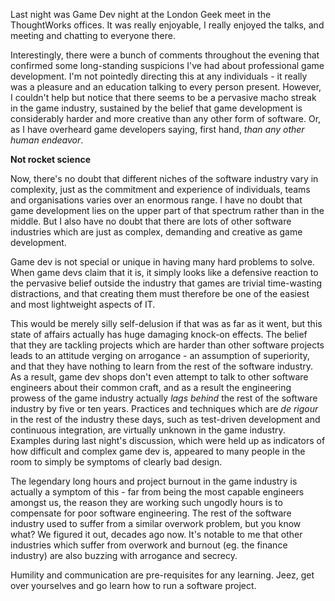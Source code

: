 <!--
.. title: London Geek Night : Game Dev
.. slug: london-geek-night-game-dev
.. date: 2008-11-22 14:19:48-06:00
.. tags: geek,gamedev,software,meetup
-->

Last night was Game Dev night at the London Geek meet in the
ThoughtWorks offices. It was really enjoyable, I really enjoyed the
talks, and meeting and chatting to everyone there.

Interestingly, there were a bunch of comments throughout the evening
that confirmed some long-standing suspicions I've had about professional
game development. I'm not pointedly directing this at any individuals -
it really was a pleasure and an education talking to every person
present. However, I couldn't help but notice that there seems to be a
pervasive macho streak in the game industry, sustained by the belief
that game development is considerably harder and more creative than any
other form of software. Or, as I have overheard game developers saying,
first hand, *than any other human endeavor*.

**Not rocket science**

Now, there's no doubt that different niches of the software industry
vary in complexity, just as the commitment and experience of
individuals, teams and organisations varies over an enormous range. I
have no doubt that game development lies on the upper part of that
spectrum rather than in the middle. But I also have no doubt that there
are lots of other software industries which are just as complex,
demanding and creative as game development.

Game dev is not special or unique in having many hard problems to solve.
When game devs claim that it is, it simply looks like a defensive
reaction to the pervasive belief outside the industry that games are
trivial time-wasting distractions, and that creating them must therefore
be one of the easiest and most lightweight aspects of IT.

This would be merely silly self-delusion if that was as far as it went,
but this state of affairs actually has huge damaging knock-on effects.
The belief that they are tackling projects which are harder than other
software projects leads to an attitude verging on arrogance - an
assumption of superiority, and that they have nothing to learn from the
rest of the software industry. As a result, game dev shops don't even
attempt to talk to other software engineers about their common craft,
and as a result the engineering prowess of the game industry actually
*lags behind* the rest of the software industry by five or ten years.
Practices and techniques which are *de rigour* in the rest of the
industry these days, such as test-driven development and continuous
integration, are virtually unknown in the game industry. Examples during
last night's discussion, which were held up as indicators of how
difficult and complex game dev is, appeared to many people in the room
to simply be symptoms of clearly bad design.

The legendary long hours and project burnout in the game industry is
actually a symptom of this - far from being the most capable engineers
amongst us, the reason they are working such ungodly hours is to
compensate for poor software engineering. The rest of the software
industry used to suffer from a similar overwork problem, but you know
what? We figured it out, decades ago now. It's notable to me that other
industries which suffer from overwork and burnout (eg. the finance
industry) are also buzzing with arrogance and secrecy.

Humility and communication are pre-requisites for any learning. Jeez,
get over yourselves and go learn how to run a software project.
